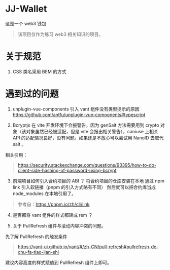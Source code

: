# JJ-Wallet

这是一个 web3 钱包

> 该项目仅作为练习 web3 相关知识的项目。

# 关于规范

1. CSS 类名采用 BEM 的方式


# 遇到过的问题

1. unplugin-vue-components 引入 vant 组件没有类型提示的原因
https://github.com/antfu/unplugin-vue-components#typescript

2. Bcryptjs 在 vite 开发环境下会报警告，因为 genSalt 方法需要用到 crypto 对象（该对象虽然已经被适配，但是 vite 会报出相关警告），caniuse 上相关 API 的适配情况良好，没有问题。如果还是不放心可以尝试用 NanoID 去取代 salt 。

相关引用：
> https://security.stackexchange.com/questions/93395/how-to-do-client-side-hashing-of-password-using-bcrypt

3. 前端项目如何引入合约项目的 ABI ？
将合约项目的仓库安装在本地
通过 npm link 引入软链接（pnpm 的引入方式略有不同）
然后就可以把合约库当成 node_modules 在本地引用了。

> 参考自：https://pnpm.io/zh/cli/link

4. 是否都将 vant 组件的样式都转成 rem ？

5. 关于 PullRefresh 组件与滚动内容冲突的问题。

先了解 PullRefresh 的触发条件

> https://vant-ui.github.io/vant/#/zh-CN/pull-refresh#pullrefresh-de-chu-fa-tiao-jian-shi

建议内容高度的样式赋值到 PullRefresh 组件上即可。